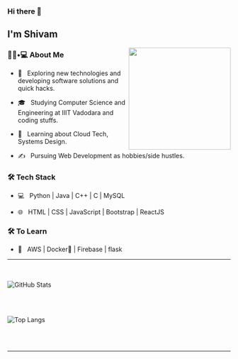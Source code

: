 ### Hi there 👋<h2> I'm Shivam</h2>

<img align='right' src="https://media.giphy.com/media/M9gbBd9nbDrOTu1Mqx/giphy.gif" width="230">

<h3> 👨🏻•💻 About Me </h3>



- 🤔 &nbsp; Exploring new technologies and developing software solutions and quick hacks.

- 🎓 &nbsp; Studying Computer Science and Engineering at IIIT Vadodara and coding stuffs.

- 🌱 &nbsp; Learning about Cloud Tech, Systems Design.

- ✍️ &nbsp; Pursuing Web Development as hobbies/side hustles.



<h3>🛠 Tech Stack</h3>



- 💻 &nbsp; Python | Java | C++ | C | MySQL

- 🌐 &nbsp; HTML | CSS | JavaScript | Bootstrap | ReactJS




<h3>🛠 To Learn</h3>

- 🔧 &nbsp; AWS | Docker🐳 | Firebase | flask

<hr>



<br/><br/>
![GitHub Stats](https://github-readme-stats.vercel.app/api?username=Uuseless&show_icons=true)

<br/>

<br/>


![Top Langs](https://github-readme-stats.vercel.app/api/top-langs/?username=Uuseless&show_icons=true)

<br><br>






<hr>



